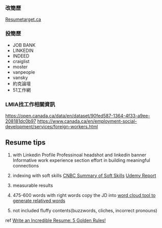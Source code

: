 ### 改簡歷
[Resumetarget.ca](https://www.resumetarget.ca/)

### 投簡歷
- JOB BANK
- LINKEDIN
- INDEED
- craiglist
- moster
- vanpeople
- vansky
- 約克論壇
- 51工作網

### LMIA找工作相關資訊
https://open.canada.ca/data/en/dataset/90fed587-1364-4f33-a9ee-208181dc0b97
https://www.canada.ca/en/employment-social-development/services/foreign-workers.html



## Resume tips
1. with Linkedin Profile
   Professinoal headshot and linkedin banner
   Informative work experience section
   effort in building meaningful connections
2. indexing with soft skills
   [CNBC Summary of Soft Skills](https://www.cnbc.com/2019/11/21/10-top-soft-skills-to-master-for-2020-if-you-want-a-raise-promotion-or-new-job.html)
   [Udemy Report](https://business.udemy.com/resources/5-workplace-learning-trends-2020/thanks/)
   
3. measurable results
   
2. 475-600 words with right words
   copy the JD into [word cloud tool to generate relatived words](https://monkeylearn.com/word-cloud/)
   
   
6. not included fluffy contents(buzzwords, cliches, incorrect pronouns)






ref
[Write an Incredible Resume: 5 Golden Rules!](https://www.youtube.com/watch?v=Tt08KmFfIYQ)
